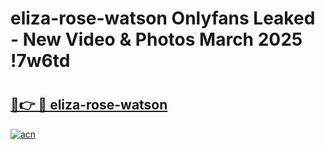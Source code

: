 # eliza-rose-watson Onlyfans Leaked - New Video & Photos March 2025 !7w6td

# <h2><a href="https://ux5np0.iuczelnia.edu.pl?title=eliza-rose-watson&ref=7w6td">🔗👉 🔴 eliza-rose-watson</a></h2>

[![acn](https://github.com/user-attachments/assets/0f9c940e-d8b0-45ae-aac7-cd30a18b3e1c)](https://ux5np0.iuczelnia.edu.pl?title=eliza-rose-watson&ref=7w6td)

